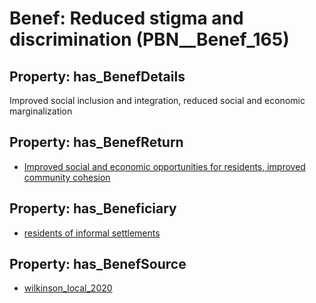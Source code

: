 # Benef: __Reduced stigma and discrimination__ (PBN__Benef_165)

## Property: has_BenefDetails

Improved social inclusion and integration, reduced social and economic marginalization

## Property: has_BenefReturn

* [Improved social and economic opportunities for residents, improved community cohesion](../BenefReturn/PBN__BenefReturn_167)

## Property: has_Beneficiary

* [residents of informal settlements](../Stakeholder/PBN__Stakeholder_95)

## Property: has_BenefSource

* [wilkinson_local_2020](../Article/PBN__Article_36)

